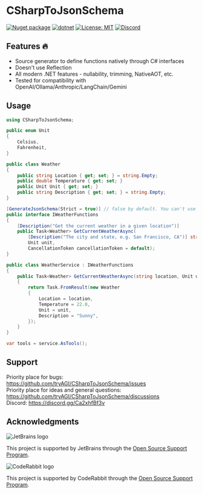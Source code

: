 # CSharpToJsonSchema

[![Nuget package](https://img.shields.io/nuget/vpre/CSharpToJsonSchema)](https://www.nuget.org/packages/CSharpToJsonSchema/)
[![dotnet](https://github.com/tryAGI/CSharpToJsonSchema/actions/workflows/dotnet.yml/badge.svg?branch=main)](https://github.com/tryAGI/CSharpToJsonSchema/actions/workflows/dotnet.yml)
[![License: MIT](https://img.shields.io/github/license/tryAGI/CSharpToJsonSchema)](https://github.com/tryAGI/CSharpToJsonSchema/blob/main/LICENSE.txt)
[![Discord](https://img.shields.io/discord/1115206893015662663?label=Discord&logo=discord&logoColor=white&color=d82679)](https://discord.gg/Ca2xhfBf3v)

## Features 🔥
- Source generator to define functions natively through C# interfaces
- Doesn't use Reflection
- All modern .NET features - nullability, trimming, NativeAOT, etc.
- Tested for compatibility with OpenAI/Ollama/Anthropic/LangChain/Gemini

## Usage
```csharp
using CSharpToJsonSchema;

public enum Unit
{
    Celsius,
    Fahrenheit,
}

public class Weather
{
    public string Location { get; set; } = string.Empty;
    public double Temperature { get; set; }
    public Unit Unit { get; set; }
    public string Description { get; set; } = string.Empty;
}

[GenerateJsonSchema(Strict = true)] // false by default. You can't use parameters with default values in Strict mode.
public interface IWeatherFunctions
{
    [Description("Get the current weather in a given location")]
    public Task<Weather> GetCurrentWeatherAsync(
        [Description("The city and state, e.g. San Francisco, CA")] string location,
        Unit unit,
        CancellationToken cancellationToken = default);
}

public class WeatherService : IWeatherFunctions
{
    public Task<Weather> GetCurrentWeatherAsync(string location, Unit unit = Unit.Celsius, CancellationToken cancellationToken = default)
    {
        return Task.FromResult(new Weather
        {
            Location = location,
            Temperature = 22.0,
            Unit = unit,
            Description = "Sunny",
        });
    }
}

var tools = service.AsTools();
```

## Support

Priority place for bugs: https://github.com/tryAGI/CSharpToJsonSchema/issues  
Priority place for ideas and general questions: https://github.com/tryAGI/CSharpToJsonSchema/discussions  
Discord: https://discord.gg/Ca2xhfBf3v

## Acknowledgments

![JetBrains logo](https://resources.jetbrains.com/storage/products/company/brand/logos/jetbrains.png)

This project is supported by JetBrains through the [Open Source Support Program](https://jb.gg/OpenSourceSupport).

![CodeRabbit logo](https://opengraph.githubassets.com/1c51002d7d0bbe0c4fd72ff8f2e58192702f73a7037102f77e4dbb98ac00ea8f/marketplace/coderabbitai)

This project is supported by CodeRabbit through the [Open Source Support Program](https://github.com/marketplace/coderabbitai).